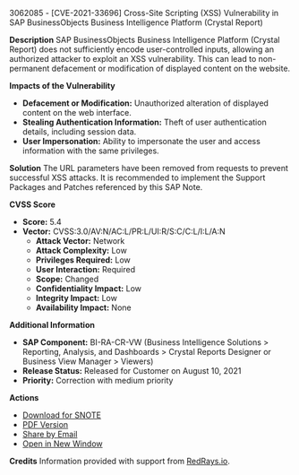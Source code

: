 3062085 - [CVE-2021-33696] Cross-Site Scripting (XSS) Vulnerability in SAP BusinessObjects Business Intelligence Platform (Crystal Report)

**Description**
SAP BusinessObjects Business Intelligence Platform (Crystal Report) does not sufficiently encode user-controlled inputs, allowing an authorized attacker to exploit an XSS vulnerability. This can lead to non-permanent defacement or modification of displayed content on the website.

**Impacts of the Vulnerability**
- **Defacement or Modification:** Unauthorized alteration of displayed content on the web interface.
- **Stealing Authentication Information:** Theft of user authentication details, including session data.
- **User Impersonation:** Ability to impersonate the user and access information with the same privileges.

**Solution**
The URL parameters have been removed from requests to prevent successful XSS attacks. It is recommended to implement the Support Packages and Patches referenced by this SAP Note.

**CVSS Score**
- **Score:** 5.4
- **Vector:** CVSS:3.0/AV:N/AC:L/PR:L/UI:R/S:C/C:L/I:L/A:N
  - **Attack Vector:** Network
  - **Attack Complexity:** Low
  - **Privileges Required:** Low
  - **User Interaction:** Required
  - **Scope:** Changed
  - **Confidentiality Impact:** Low
  - **Integrity Impact:** Low
  - **Availability Impact:** None

**Additional Information**
- **SAP Component:** BI-RA-CR-VW (Business Intelligence Solutions > Reporting, Analysis, and Dashboards > Crystal Reports Designer or Business View Manager > Viewers)
- **Release Status:** Released for Customer on August 10, 2021
- **Priority:** Correction with medium priority

**Actions**
- [Download for SNOTE](https://notesdownloads.sap.com/note/0040000001143712021)
- [PDF Version](https://userapps.support.sap.com/sap/support/sfm/notes/print/0003062085?language=en-US&token=E7613453B8A2B0EFCA55BBF801B381D9)
- [Share by Email](https://me.sap.com/notes/0003062085/share)
- [Open in New Window](https://me.sap.com/notes/0003062085/open)

**Credits**
Information provided with support from [RedRays.io](https://redrays.io).